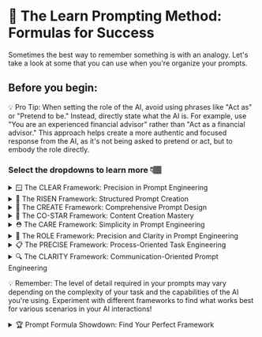 # 🌟 The Learn Prompting Method: Formulas for Success

Sometimes the best way to remember something is with an analogy. Let's take a look at some that you can use when you're organize your prompts.

## Before you begin: 

💡 Pro Tip: When setting the role of the AI, avoid using phrases like "Act as" or "Pretend to be." Instead, directly state what the AI is. For example, use "You are an experienced financial advisor" rather than "Act as a financial advisor." This approach helps create a more authentic and focused response from the AI, as it's not being asked to pretend or act, but to embody the role directly.

### Select the dropdowns to learn more 👇🏽

<details>
<summary>🪟 The CLEAR Framework: Precision in Prompt Engineering</summary>

Enhance your AI prompts with the CLEAR framework, a systematic approach to creating detailed and effective instructions:

<img src="clear_prompt_formula.png" alt="Alt text" width="350" height="300">

Let's explore each component:

### 🌍 Context (C)
Provide background information or situational details.
<pre><code class="language-plaintext">Example: "We're launching a new eco-friendly product line"</code></pre>

### 📏 Logistics (L)
Specify format, length, or other parameters.
<pre><code class="language-plaintext">Example: "Create a 500-word blog post with 3 main sections"</code></pre>

### 📚 Examples (E)
Offer samples of what you want (or don't want).
<pre><code class="language-plaintext">Example: "Similar in tone to [link to example], but more casual"</code></pre>

### 👥 Audience (A)
Define the target audience for the content.
<pre><code class="language-plaintext">Example: "This is for environmentally conscious millennials"</code></pre>

### 🔬 Refinement (R)
Add constraints or additional details to focus the output.
<pre><code class="language-plaintext">Example: "Include statistics from reputable environmental organizations"</code></pre>

💡 Pro Tip: The CLEAR framework helps you create comprehensive prompts that leave little room for misinterpretation, resulting in more accurate and tailored AI responses.

### Example Prompt Using CLEAR:

<pre><code class="language-plaintext">🌍 Context: Our company is launching a new line of biodegradable packaging materials made from seaweed.

📏 Logistics: Create a 600-word press release with a catchy headline, three body paragraphs, and a boilerplate about our company.

📚 Examples: The tone should be similar to this eco-friendly product launch [insert link], but with more emphasis on innovation and sustainability.

👥 Audience: This press release is aimed at environmental journalists and eco-conscious consumers aged 25-40.

🔬 Refinement:
- Include at least two quotes: one from our CEO and one from an environmental scientist.
- Mention our product's ocean-safe certification.
- Incorporate statistics on plastic pollution in oceans.
- End with a call-to-action for journalists to request product samples.</code></pre>

</details>

<details>
<summary>🌠 The RISEN Framework: Structured Prompt Creation</summary>

<img src="risen_prompt_formula.png" alt="Alt text" width="350" height="300">

Let's break down each component:

### 🎭 Role (R)
Assign a specific role or persona to the AI.
<pre><code class="language-plaintext">Example: "Act as a professional copywriter" or "You are an expert SEO optimizer"</code></pre>

### 📝 Instructions (I)
Clearly state what you want the AI to do.
<pre><code class="language-plaintext">Example: "Write a blog article about yoga"</code></pre>

### 🪜 Steps (S)
Provide detailed steps for completing the task.
<pre><code class="language-plaintext">Example: "Start with an attention-grabbing hook, include three main points with examples, and end with a strong call-to-action"</code></pre>

### 🎯 End Goal (E)
Specify the desired outcome or target audience.
<pre><code class="language-plaintext">Example: "This article is aimed at intermediate yoga practitioners looking to deepen their practice"</code></pre>

### 🔍 Narrowing (N)
Set constraints or limitations for the output.
<pre><code class="language-plaintext">Example: "Make the article between 500-750 words, use natural language, and avoid overly technical terms"</code></pre>

💡 Pro Tip: Using the RISEN framework transforms basic prompts into powerful, reusable assets for your AI interactions.

### Example Prompt Using RISEN:

<pre><code class="language-plaintext">🎭 Role: Act as a professional copywriter with expertise in health and wellness topics.

📝 Instructions: Write a blog article about the benefits of practicing yoga regularly.

🪜 Steps:
1. Begin with an engaging hook that captures the reader's attention.
2. Present three main benefits of regular yoga practice, each with a real-life example or scientific backing.
3. Include a brief paragraph addressing common misconceptions about yoga.
4. Conclude with a strong call-to-action encouraging readers to start or continue their yoga journey.

🎯 End Goal: This article should inspire and inform intermediate-level yoga practitioners looking to deepen their commitment to regular practice.

🔍 Narrowing:
- Keep the article between 600-800 words.
- Use a friendly, conversational tone while maintaining a professional demeanor.
- Avoid overly technical jargon, but include 2-3 yoga-specific terms with brief explanations.
- Incorporate one or two short, motivational quotes from renowned yoga instructors.</code></pre>

🔑 Remember: The RISEN framework helps you communicate more effectively with AI, resulting in higher-quality outputs tailored to your specific needs. Save and reuse your well-crafted prompts to build an efficient prompt library for your projects!

</details>

<details>
<summary>🧱 The CREATE Framework: Comprehensive Prompt Design</summary>

Elevate your AI interactions with the CREATE framework, a detailed approach to prompt engineering:

<img src="create_prompt_formula.png" alt="Alt text" width="350" height="400">

Let's explore each component:

### 🎭 Character (C)
Specify the role for the AI to assume.
<pre><code class="language-plaintext">Example: "You are a renowned marine biologist"</code></pre>

### 📝 Request (R)
Clearly state what you want the AI to do.
<pre><code class="language-plaintext">Example: "Write an article about coral reef conservation"</code></pre>

### 📚 Examples (E)
Provide samples to guide the AI's output.
<pre><code class="language-plaintext">Example: "Use a style similar to National Geographic articles"</code></pre>

### 🔧 Additions/Adjustments (A)
Stipulate any necessary modifications or special requirements.
<pre><code class="language-plaintext">Example: "Include a section on how individuals can contribute to conservation efforts"</code></pre>

### 📊 Type of output (T)
Specify the desired format for the response.
<pre><code class="language-plaintext">Example: "Present the information in a 1000-word blog post format with subheadings"</code></pre>

### ➕ Extras (E)
Offer additional interactions or information to enhance the output.
<pre><code class="language-plaintext">Example: "After the main content, include a FAQ section with 5 common questions about coral reefs"</code></pre>

💡 Pro Tip: CREATE allows for a highly detailed and customized prompt, ensuring the AI understands both the content and structure you desire.

### Example Prompt Using CREATE:

<pre><code class="language-plaintext">🎭 Character: You are a renowned marine biologist with 20 years of experience in coral reef research.

📝 Request: Write an engaging article about the importance of coral reef conservation and the threats they face.

📚 Examples: Use a style similar to National Geographic articles, balancing scientific information with accessible language.

🔧 Additions/Adjustments: Include a section on innovative conservation techniques and how AI is being used in marine biology.

📊 Type of output: Present the information in a 1000-word blog post format with clear subheadings and a compelling introduction.

➕ Extras: After the main content, include a "How You Can Help" section with 5 actionable steps readers can take to support coral reef conservation.</code></pre>

</details>

<details>
<summary>🌟 The CO-STAR Framework: Content Creation Mastery</summary>

Optimize your content creation prompts with the CO-STAR framework:

<img src="costar_prompt_formula.png" alt="Alt text" width="350" height="400">

Let's break down each element:

### 🌍 Context (C)
Provide background information for the task.
<pre><code class="language-plaintext">Example: "We're a tech startup launching a new AI-powered smartwatch"</code></pre>

### 🎯 Objective (O)
Define the specific task for the AI.
<pre><code class="language-plaintext">Example: "Create a product description for our e-commerce website"</code></pre>

### ✍️ Style (S)
Specify the desired writing style.
<pre><code class="language-plaintext">Example: "Use a modern, tech-savvy writing style with short, impactful sentences"</code></pre>

### 🎭 Tone (T)
Indicate the appropriate tone for the content.
<pre><code class="language-plaintext">Example: "Maintain an excited and innovative tone throughout the description"</code></pre>

### 👥 Audience (A)
Define the target audience for the content.
<pre><code class="language-plaintext">Example: "Our primary audience is tech-enthusiastic millennials aged 25-40"</code></pre>

### 📄 Response (R)
Specify the type and format of the response needed.
<pre><code class="language-plaintext">Example: "Provide a 300-word product description with 3-5 bullet points highlighting key features"</code></pre>

💡 Pro Tip: CO-STAR is particularly effective for marketing and content creation tasks, ensuring your AI-generated content aligns perfectly with your brand voice and target audience.

### Example Prompt Using CO-STAR:

<pre><code class="language-plaintext">🌍 Context: Our tech startup is launching an AI-powered smartwatch that focuses on holistic health monitoring and productivity enhancement.

🎯 Objective: Create an engaging product description for our e-commerce website that highlights the unique features of our smartwatch.

✍️ Style: Use a modern, tech-savvy writing style with short, impactful sentences. Incorporate relevant tech jargon, but ensure it remains accessible to non-experts.

🎭 Tone: Maintain an excited and innovative tone throughout the description, emphasizing how our product is revolutionizing the smartwatch industry.

👥 Audience: Our primary audience is tech-enthusiastic millennials aged 25-40 who are health-conscious and productivity-oriented.

📄 Response: Provide a 300-word product description with an attention-grabbing headline, a compelling opening paragraph, and 3-5 bullet points highlighting key features. Conclude with a strong call-to-action encouraging pre-orders.</code></pre>

</details>

<details>
<summary>⛑️ The CARE Framework: Simplicity in Prompt Engineering</summary>

Streamline your prompt creation with the CARE framework, focusing on essential elements:

<img src="care_prompt_formula.png" alt="Alt text" width="350" height="300">

Let's examine each component:

### 🌍 Context (C)
Describe the situation or background.
<pre><code class="language-plaintext">Example: "You're a financial advisor helping a young couple plan for retirement"</code></pre>

### 📝 Ask (A)
Request a specific action or output.
<pre><code class="language-plaintext">Example: "Create a step-by-step guide for setting up a diversified investment portfolio"</code></pre>

### 🚧 Rules (R)
Provide constraints or guidelines.
<pre><code class="language-plaintext">Example: "Focus on low-risk, long-term strategies suitable for beginners"</code></pre>

### 📚 Examples (E)
Demonstrate what you want with samples.
<pre><code class="language-plaintext">Example: "The guide should be similar in structure to this example: [link to sample guide]"</code></pre>

💡 Pro Tip: CARE is perfect for quick, focused prompts when you need a straightforward approach without sacrificing clarity or effectiveness.

### Example Prompt Using CARE:

<pre><code class="language-plaintext">🌍 Context: You're a financial advisor helping a young couple (both 28 years old) create a retirement savings plan. They have stable jobs but limited investment knowledge.

📝 Ask: Create a comprehensive yet easy-to-understand guide for setting up and managing a diversified investment portfolio aimed at long-term growth for retirement.

🚧 Rules: 
- Focus on low to moderate-risk strategies suitable for beginners
- Include a mix of investment types (e.g., index funds, bonds, ETFs)
- Explain the importance of regular contributions and compound interest
- Address common mistakes and misconceptions for new investors

📚 Examples: The guide should be structured similarly to this example: [link to sample retirement planning guide], but with more emphasis on starting early and the power of compound interest over time.</code></pre>

</details>

<details>
<summary>🎥 The ROLE Framework: Precision and Clarity in Prompt Engineering</summary>

Enhance your AI interactions with the ROLE framework, a focused approach to prompt creation:

<img src="role_prompt_formula.png" alt="Alt text" width="350" height="300">

Let's break down each component:

### 1. 🎭 Role (R)
- Define a specific role for the AI to assume.
<pre><code class="language-plaintext">Example: "Act as a seasoned investigative journalist"</code></pre>

### 2. 📊 Output (O)
- Specify the desired format of the response.
<pre><code class="language-plaintext">Example: "Provide a detailed article with subheadings and a summary box"</code></pre>

### 3. 🚧 Limitations (L)
- Set constraints for the AI's response.
<pre><code class="language-plaintext">Example: "Avoid using technical jargon and keep sentences under 20 words"</code></pre>

### 4. ➕ Extras (E)
- Provide additional context to enhance the quality of the response.
<pre><code class="language-plaintext">Example: "Include two expert quotes and link to reputable sources"</code></pre>

💡 Pro Tip: The ROLE framework helps you create focused, well-structured prompts that guide the AI to produce precisely what you need.

### Example Prompt Using ROLE:

<pre><code class="language-plaintext">🎭 Role: You are direct response copywriter with 15 years of experience in the health and wellness industry.

📊 Output: Create a compelling email sequence for a new vitamin supplement launch. Include 3 emails:
1. Teaser email (150 words)
2. Launch email (300 words)
3. Follow-up email (200 words)
Each email should have a clear subject line, engaging opening, bullet points of benefits, and a strong call-to-action.

🚧 Limitations: 
- Keep sentences short and punchy (max 15 words)
- No medical jargon or complex scientific terms
- Avoid using exclamation marks more than once per email

➕ Extras: 
- Our target audience is health-conscious professionals aged 35-55
- The supplement's key benefits are improved energy, better sleep, and enhanced immune function
- Include a limited-time offer of 20% off for early bird customers</code></pre>

</details>

<details>
<summary>📋 The PRECISE Framework: Process-Oriented Task Engineering</summary>
Optimize your AI interactions with the PRECISE framework, designed for complex technical tasks and analysis:
<img src="precise_prompt_formula.png" alt="Alt text" width="350" height="300">

Let's break down each component:

### 1. 🎯 Purpose (P)
- Define the clear objective and end goal
<pre><code class="language-plaintext">Example: "Create a scalable microservices architecture for a high-traffic e-commerce platform"</code></pre>

### 2. 👤 Role (R)
- Specify the AI's role and expertise level
<pre><code class="language-plaintext">Example: "You are a senior software architect with 15 years of experience in distributed systems"</code></pre>

### 3. 🌐 Environment (E)
- Outline relevant context and constraints
<pre><code class="language-plaintext">Example: "Working within AWS infrastructure with a budget of $10,000/month"</code></pre>

### 4. 📝 Context (C)
- Provide specific situation details
<pre><code class="language-plaintext">Example: "The platform needs to handle 100,000 concurrent users during peak hours"</code></pre>

### 5. 📥 Inputs (I)
- List required information and resources
<pre><code class="language-plaintext">Example: "Current system architecture diagrams, performance metrics, and scaling requirements"</code></pre>

### 6. 📋 Steps (S)
- Detail requested actions or process
<pre><code class="language-plaintext">Example: "Break down the monolith, design service boundaries, plan data management strategy"</code></pre>

### 7. ✅ Expectations (E)
- Specify the desired outcome and format
<pre><code class="language-plaintext">Example: "Deliver a comprehensive architecture document with diagrams, implementation roadmap, and cost analysis"</code></pre>

💡 Pro Tip: The PRECISE framework excels at complex technical tasks where detailed planning and systematic execution are crucial.

### Example Prompt Using PRECISE:
<pre><code class="language-plaintext">🎯 Purpose: Design and implement a secure authentication system for a financial services app

👤 Role: Senior security architect specializing in financial technology

🌐 Environment: 
- Mobile-first application
- Must comply with GDPR and PSD2 regulations
- Integration with existing legacy systems required

📝 Context:
- Serving 50,000 active users
- Currently experiencing security vulnerabilities
- Need to implement within 3 months

📥 Inputs:
- Current security architecture
- List of identified vulnerabilities
- Regulatory compliance requirements
- Legacy system documentation

📋 Steps:
1. Analyze current security gaps
2. Design new authentication flow
3. Plan implementation phases
4. Create testing strategy
5. Develop rollout plan

✅ Expectations:
- Detailed security architecture document
- Implementation timeline
- Risk assessment report
- Cost breakdown
- Success metrics definition</code></pre>

</details>
<details>
<summary>🔍 The CLARITY Framework: Communication-Oriented Prompt Engineering</summary>
Enhance your AI communications with the CLARITY framework, designed for effective content creation and messaging:
<img src="clarity_prompt_formula.png" alt="Alt text" width="350" height="300">

Let's break down each component:

### 1. 📝 Context (C)
- Provide background and constraints
<pre><code class="language-plaintext">Example: "Company rebranding initiative with focus on sustainability and innovation"</code></pre>

### 2. 📊 Level (L)
- Specify required depth/complexity of response
<pre><code class="language-plaintext">Example: "Detailed technical analysis suitable for senior management review"</code></pre>

### 3. 👥 Audience (A)
- Define who the response is intended for
<pre><code class="language-plaintext">Example: "Marketing professionals with 5+ years experience in digital advertising"</code></pre>

### 4. 🎭 Role (R)
- Set AI's specific role/persona
<pre><code class="language-plaintext">Example: "Senior Brand Strategist with expertise in sustainable business practices"</code></pre>

### 5. 📋 Instructions (I)
- Detail specific tasks or requirements
<pre><code class="language-plaintext">Example: "Create brand messaging guidelines with examples for various communication channels"</code></pre>

### 6. 📱 Type (T)
- Specify desired output format/style
<pre><code class="language-plaintext">Example: "Professional report with executive summary, main findings, and actionable recommendations"</code></pre>

### 7. 🎯 Yield (Y)
- Define expected outcomes and success criteria
<pre><code class="language-plaintext">Example: "Deliverable should enable consistent brand messaging across all platforms"</code></pre>

💡 Pro Tip: The CLARITY framework excels at creating focused, audience-appropriate content with clear deliverables.

### Example Prompt Using CLARITY:
<pre><code class="language-plaintext">📝 Context: 
- Launching a new sustainable fashion line
- Operating in a competitive market
- Limited marketing budget of $50,000
- Timeline: 3 months to launch

📊 Level:
- Comprehensive marketing strategy
- Detailed tactical recommendations
- ROI projections for each channel

👥 Audience:
- Primary: Environmentally conscious millennials
- Secondary: Fashion industry influencers
- Budget: Mid-range ($50-200 price point)

🎭 Role:
Digital Marketing Strategist specializing in sustainable fashion

📋 Instructions:
1. Develop a social media campaign strategy
2. Create a content calendar for the launch
3. Design an influencer outreach program
4. Plan email marketing sequence
5. Set up performance-tracking metrics

📱 Type:
- Marketing strategy document
- Campaign calendar
- Budget allocation spreadsheet
- Content guidelines document

🎯 Yield:
- 25% brand awareness in target demographic
- 10,000 email subscribers pre-launch
- 50 influencer partnerships secured
- $200,000 in first-month sales</code></pre>
</details>
</details>

💡 Remember: The level of detail required in your prompts may vary depending on the complexity of your task and the capabilities of the AI you're using. Experiment with different frameworks to find what works best for various scenarios in your AI interactions!

<details>

<summary>🏆 Prompt Formula Showdown: Find Your Perfect Framework</summary>

## Objective
Create a compelling product description for a new, eco-friendly water bottle that keeps drinks cold for 24 hours and hot for 12 hours.

## Instructions

1. Use each of the following frameworks to create a prompt for this task:
   - RISEN
   - CLEAR
   - CREATE
   - CO-STAR
   - CARE
   - ROLE
   - PERCISE
   - CLARITY

2. Input each prompt into your preferred LLM (e.g., ChatGPT, Claude, etc.).

3. Compare the outputs and evaluate them based on the following criteria:
   - Clarity of description
   - Persuasiveness
   - Inclusion of key features
   - Alignment with eco-friendly messaging
   - Overall impact and memorability

4. Rank the frameworks based on the quality of their outputs.

💡 Pro Tip: Keep track of your prompts and the resulting outputs. This will help you identify which elements of each framework are most effective for your specific needs.

### Example Evaluation Table

<pre><code class="language-plaintext">| Framework | Clarity | Persuasiveness | Key Features | Eco-Friendly | Overall Impact | Rank |
|-----------|---------|----------------|--------------|--------------|-----------------|------|
| RISEN     |         |                |              |              |                 |      |
| CLEAR     |         |                |              |              |                 |      |
| CREATE    |         |                |              |              |                 |      |
| CO-STAR   |         |                |              |              |                 |      |
| CARE      |         |                |              |              |                 |      |
| ROLE      |         |                |              |              |                 |      |
</code></pre>

💡 Pro Tip: As you work through each framework, pay attention to which aspects of the prompt seem to yield the best results. You might find that certain elements from different frameworks work particularly well together!
After completing this activity, reflect on which framework(s) produced the best results for this particular task. Consider how you might combine elements from different frameworks to create your own custom approach for future prompts.

</details>
